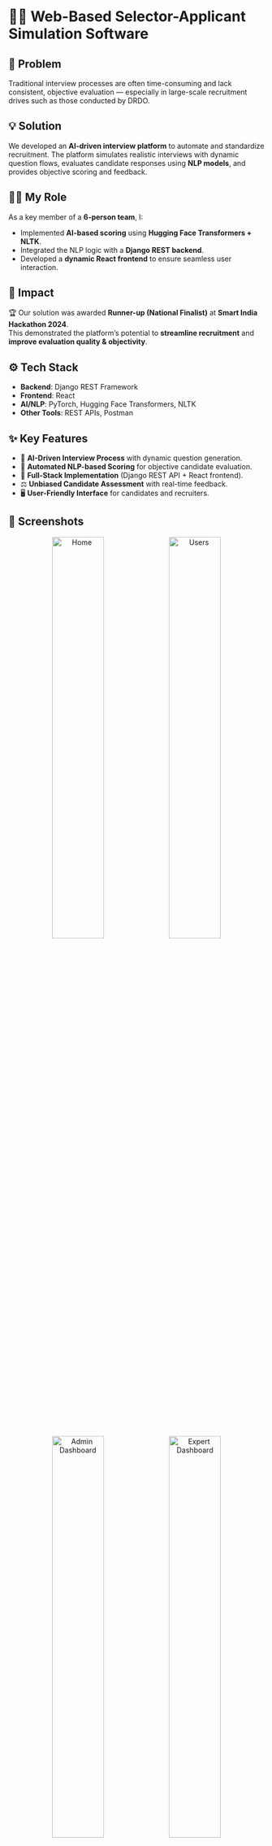 # 🧑‍💻 Web-Based Selector-Applicant Simulation Software

## 📌 Problem
Traditional interview processes are often time-consuming and lack consistent, objective evaluation — especially in large-scale recruitment drives such as those conducted by DRDO.  

## 💡 Solution
We developed an **AI-driven interview platform** to automate and standardize recruitment. The platform simulates realistic interviews with dynamic question flows, evaluates candidate responses using **NLP models**, and provides objective scoring and feedback.  

## 👨‍💻 My Role
As a key member of a **6-person team**, I:
- Implemented **AI-based scoring** using **Hugging Face Transformers + NLTK**.  
- Integrated the NLP logic with a **Django REST backend**.  
- Developed a **dynamic React frontend** to ensure seamless user interaction.  

## 🚀 Impact
🏆 Our solution was awarded **Runner-up (National Finalist)** at **Smart India Hackathon 2024**.  
This demonstrated the platform’s potential to **streamline recruitment** and **improve evaluation quality & objectivity**.  

## ⚙️ Tech Stack
- **Backend**: Django REST Framework  
- **Frontend**: React  
- **AI/NLP**: PyTorch, Hugging Face Transformers, NLTK  
- **Other Tools**: REST APIs, Postman  

## ✨ Key Features
- 🤖 **AI-Driven Interview Process** with dynamic question generation.  
- 📝 **Automated NLP-based Scoring** for objective candidate evaluation.  
- 🔄 **Full-Stack Implementation** (Django REST API + React frontend).  
- ⚖️ **Unbiased Candidate Assessment** with real-time feedback.  
- 🖥️ **User-Friendly Interface** for candidates and recruiters.  

## 📸 Screenshots  

<p align="center">
  <img src="assets/screenshorts/Home.png" alt="Home" width="45%"/>
  <img src="assets/screenshorts/users.png" alt="Users" width="45%"/>
</p>

<p align="center">
  <img src="assets/screenshorts/admindashboard.png" alt="Admin Dashboard" width="45%"/>
  <img src="assets/screenshorts/expertdashboard.png" alt="Expert Dashboard" width="45%"/>
</p>

<p align="center">
  <img src="assets/screenshorts/userdashboard.png" alt="User Dashboard" width="45%"/>
  <img src="assets/screenshorts/capatability.png" alt="Capability" width="45%"/>
</p>

<p align="center">
  <img src="assets/screenshorts/boardroom.png" alt="Boardroom" width="45%"/>
</p>

## 🎥 Demo  

👉 [Click here to watch the demo video](https://drive.google.com/file/d/1E0QlPjgSrB2gE_qp_TCiTfsk8hIpV-uD/view?usp=drive_link)  
